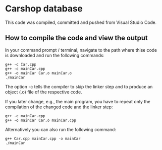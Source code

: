 # Carshop database

This code was compiled, committed and pushed from Visual Studio Code.

## How to compile the code and view the output

In your command prompt / terminal, navigate to the path where thise code is downloaded and run the following commands:

```shell
g++ -c Car.cpp
g++ -c mainCar.cpp
g++ -o mainCar Car.o mainCar.o
./mainCar
```
The option -c tells the compiler to skip the linker step and to produce an object (.o) file of the respective code.

If you later change, e.g., the main program, you have to repeat only the compilation of the changed code and the linker step:
```shell
g++ -c mainCar.cpp
g++ -o mainCar Car.o mainCar.cpp
```

Alternatively you can also run the following command:

```shell
g++ Car.cpp mainCar.cpp -o mainCar
./mainCar
```
